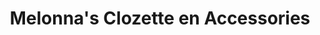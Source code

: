 ---
title: "Melonna's Clozette en Accessories"
url: /lopez/melonnas-clozette-en-accessories/
shop: Kleidung
---